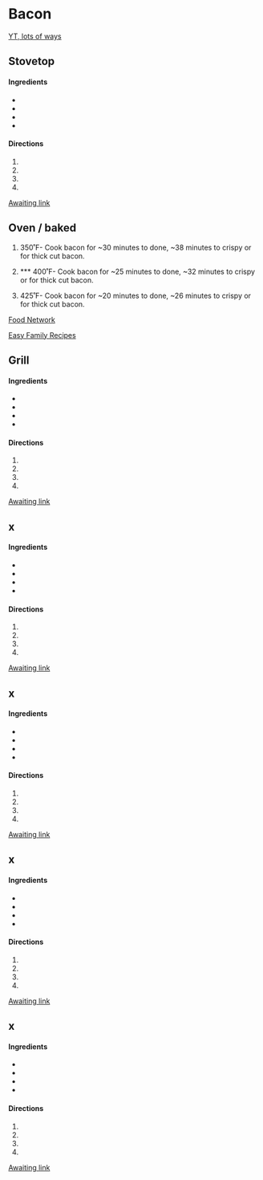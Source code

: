 # Bacon


[YT, lots of ways](https://www.youtube.com/watch?v=diNLLemUOBg)


## Stovetop
#### Ingredients
+ 
+ 
+ 
+ 

#### Directions
1. 


1. 


1. 


1. 

[Awaiting link](url)


## Oven / baked
1. 350˚F- Cook bacon for ~30 minutes to done, ~38 minutes to crispy or for thick cut bacon.

1. *** 400˚F- Cook bacon for ~25 minutes to done, ~32 minutes to crispy or for thick cut bacon.

1. 425˚F- Cook bacon for ~20 minutes to done, ~26 minutes to crispy or for thick cut bacon.

[Food Network](https://www.foodnetwork.com/how-to/packages/food-network-essentials/cook-bacon-oven)

[Easy Family Recipes](https://easyfamilyrecipes.com/bacon-in-the-oven/)


## Grill
#### Ingredients
+ 
+ 
+ 
+ 

#### Directions
1. 


1. 


1. 


1. 

[Awaiting link](url)


## x
#### Ingredients
+ 
+ 
+ 
+ 

#### Directions
1. 


1. 


1. 


1. 

[Awaiting link](url)


## x
#### Ingredients
+ 
+ 
+ 
+ 

#### Directions
1. 


1. 


1. 


1. 

[Awaiting link](url)


## x
#### Ingredients
+ 
+ 
+ 
+ 

#### Directions
1. 


1. 


1. 


1. 

[Awaiting link](url)


## x
#### Ingredients
+ 
+ 
+ 
+ 

#### Directions
1. 


1. 


1. 


1. 

[Awaiting link](url)
